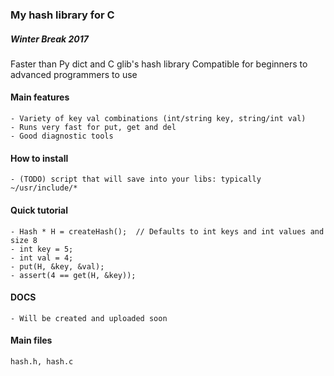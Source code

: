 ### My hash library for C
##### Winter Break 2017

Faster than Py dict and C glib's hash library
Compatible for beginners to advanced programmers to use

#### Main features
	- Variety of key val combinations (int/string key, string/int val)
	- Runs very fast for put, get and del
	- Good diagnostic tools

#### How to install
	- (TODO) script that will save into your libs: typically ~/usr/include/*

#### Quick tutorial
	- Hash * H = createHash();	// Defaults to int keys and int values and size 8
	- int key = 5;
	- int val = 4;
	- put(H, &key, &val);
	- assert(4 == get(H, &key));

#### DOCS
	- Will be created and uploaded soon

#### Main files
	hash.h, hash.c